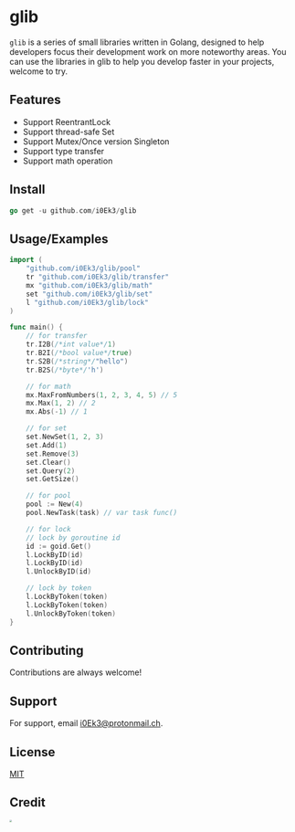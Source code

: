 
# glib

`glib` is a series of small libraries written in Golang, designed to help developers focus their development work on more noteworthy areas. You can use the libraries in glib to help you develop faster in your projects, welcome to try.


## Features

- Support ReentrantLock
- Support thread-safe Set
- Support Mutex/Once version Singleton
- Support type transfer
- Support math operation

## Install

```Go
go get -u github.com/i0Ek3/glib
```


## Usage/Examples

```Go
import (
    "github.com/i0Ek3/glib/pool"
    tr "github.com/i0Ek3/glib/transfer"
    mx "github.com/i0Ek3/glib/math"
    set "github.com/i0Ek3/glib/set"
    l "github.com/i0Ek3/glib/lock"
)

func main() {
    // for transfer
    tr.I2B(/*int value*/1)
    tr.B2I(/*bool value*/true)
    tr.S2B(/*string*/"hello")
    tr.B2S(/*byte*/'h')

    // for math
    mx.MaxFromNumbers(1, 2, 3, 4, 5) // 5
    mx.Max(1, 2) // 2
    mx.Abs(-1) // 1

    // for set
    set.NewSet(1, 2, 3)
    set.Add(1)
    set.Remove(3)
    set.Clear()
    set.Query(2)
    set.GetSize()

    // for pool
    pool := New(4)
    pool.NewTask(task) // var task func()

    // for lock
    // lock by goroutine id
    id := goid.Get()
    l.LockByID(id)
    l.LockByID(id)
    l.UnlockByID(id)

    // lock by token
    l.LockByToken(token)
    l.LockByToken(token)
    l.UnlockByToken(token)
}
```


## Contributing

Contributions are always welcome!

## Support

For support, email i0Ek3@protonmail.ch.


## License

[MIT](https://choosealicense.com/licenses/mit/)


## Credit

[<img src="https://resources.jetbrains.com/storage/products/company/brand/logos/jb_beam.png" style="zoom:25%;" />](https://jb.gg/OpenSourceSupport)

